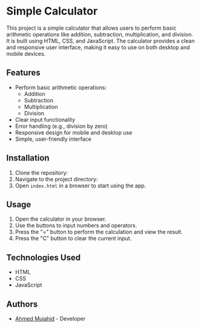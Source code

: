 # Simple Calculator
This project is a simple calculator that allows users to perform basic arithmetic operations like addition, subtraction, multiplication, and division. It is built using HTML, CSS, and JavaScript. 
The calculator provides a clean and responsive user interface, making it easy to use on both desktop and mobile devices.
## Features
- Perform basic arithmetic operations:
  - Addition
  - Subtraction
  - Multiplication
  - Division
- Clear input functionality
- Error handling (e.g., division by zero)
- Responsive design for mobile and desktop use
- Simple, user-friendly interface
## Installation
1. Clone the repository:
2. Navigate to the project directory:
3. Open `index.html` in a browser to start using the app.
## Usage
1. Open the calculator in your browser.
2. Use the buttons to input numbers and operators.
3. Press the "=" button to perform the calculation and view the result.
4. Press the "C" button to clear the current input.
## Technologies Used
- HTML
- CSS
- JavaScript
## Authors
- [Ahmed Mujahid](https://github.com/ahmedmujahid93) - Developer

